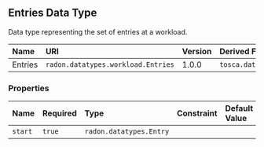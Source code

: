 ## Entries Data Type

Data type representing the set of entries at a workload.

| Name | URI | Version | Derived From |
|:---- |:--- |:------- |:------------ |
| Entries | `radon.datatypes.workload.Entries` | 1.0.0 | `tosca.datatypes.Root` |

### Properties

| Name | Required | Type | Constraint | Default Value | Description |
|:---- |:-------- |:---- |:---------- |:------------- |:----------- |
| `start` | `true` | `radon.datatypes.Entry` |   |   | Start entry |
